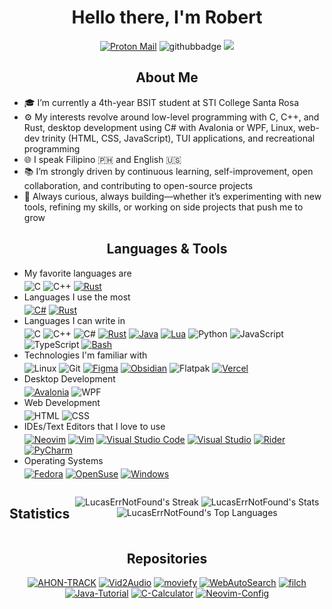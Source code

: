<div align="center">
<h1>Hello there, I'm Robert</h1>

[![Proton Mail](https://img.shields.io/badge/Proton%20Mail-6D4AFF?logo=protonmail&logoColor=fff)](mailto:robertxlucas21@protonmail.com)
![githubbadge](https://img.shields.io/github/stars/LucasErrNotFound)
![](https://komarev.com/ghpvc/?username=LucasErrNotFound&color=yellow)

</div>

<h2 align="center">About Me</h2>

- 🎓 I’m currently a 4th-year BSIT student at STI College Santa Rosa
- ⚙️ My interests revolve around low-level programming with C, C++, and Rust, desktop development using C# with Avalonia or WPF, Linux, web-dev trinity (HTML, CSS, JavaScript), TUI applications, and recreational programming
- 🌐 I speak Filipino 🇵🇭 and English 🇺🇸
- 📚 I’m strongly driven by continuous learning, self-improvement, open collaboration, and contributing to open-source projects
- 🚀 Always curious, always building—whether it’s experimenting with new tools, refining my skills, or working on side projects that push me to grow

<h2 align="center">Languages & Tools</h2>

- My favorite languages are
  <br><div style="padding-bottom: 4px;"></div>
  ![C](https://img.shields.io/badge/-C-A8B9CC?&logo=C&logoColor=black)
  ![C++](https://img.shields.io/badge/-C++-00599C?&logo=c%2b%2b&logoColor=white)
  [![Rust](https://img.shields.io/badge/Rust-%23000000.svg?e&logo=rust&logoColor=orange)](#)
- Languages I use the most
  <br><div style="padding-bottom: 4px;"></div>
  [![C#](https://custom-icon-badges.demolab.com/badge/C%23-%23239120.svg?logo=cshrp&logoColor=white)](#)
  [![Rust](https://img.shields.io/badge/Rust-%23000000.svg?e&logo=rust&logoColor=orange)](#)
- Languages I can write in
  <br><div style="padding-bottom: 4px;"></div>
  ![C](https://img.shields.io/badge/-C-A8B9CC?&logo=C&logoColor=black)
  ![C++](https://img.shields.io/badge/-C++-00599C?&logo=c%2b%2b&logoColor=white)
  ![C#](https://img.shields.io/badge/-C%23-512BD4?&logo=.net&logoColor=white)
  [![Rust](https://img.shields.io/badge/Rust-%23000000.svg?e&logo=rust&logoColor=orange)](#)
  [![Java](https://img.shields.io/badge/Java-%23ED8B00.svg?logo=openjdk&logoColor=white)](#)
  [![Lua](https://img.shields.io/badge/Lua-%232C2D72.svg?logo=lua&logoColor=white)](#)
  ![Python](https://img.shields.io/badge/-Python-3776AB?&logo=python&logoColor=gold)
  ![JavaScript](https://img.shields.io/badge/-JavaScript-F7DF1E?&logo=JavaScript&logoColor=black)
  ![TypeScript](https://img.shields.io/badge/-TypeScript-3178C6?&logo=TypeScript&logoColor=white)
  [![Bash](https://img.shields.io/badge/Bash-black?logo=gnubash&logoColor=4EAA25)](#)
- Technologies I'm familiar with
  <br><div style="padding-bottom: 4px;"></div>
  ![Linux](https://img.shields.io/badge/-Linux-FCC624?&logo=Linux&logoColor=black)
  ![Git](https://img.shields.io/badge/-Git-F05032?&logo=Git&logoColor=white)
  [![Figma](https://img.shields.io/badge/Figma-F24E1E?logo=figma&logoColor=white)](#)
  [![Obsidian](https://img.shields.io/badge/Obsidian-black.svg?&logo=obsidian&logoColor=7C3AED)](#)
  ![Flatpak](https://img.shields.io/badge/-Flatpak-4A90D9?&logo=Flatpak&logoColor=white)
  [![Vercel](https://img.shields.io/badge/Vercel-%23000000.svg?logo=vercel&logoColor=white)](#)
- Desktop Development
  <br><div style="padding-bottom: 4px;"></div>
  [![Avalonia](https://img.shields.io/badge/-Avalonia-purple?logo=avaloniaui)](#)
  ![WPF](https://img.shields.io/badge/WPF-5C2D91?logo=.net&logoColor=white)
- Web Development
  <br><div style="padding-bottom: 4px;"></div>
  ![HTML](https://img.shields.io/badge/-HTML-E34F26?&logo=HTML5&logoColor=white)
  ![CSS](https://img.shields.io/badge/-CSS-1572B6?&logo=css&logoColor=white)
- IDEs/Text Editors that I love to use
  <br><div style="padding-bottom: 4px;"></div>
  [![Neovim](https://img.shields.io/badge/Neovim-black?logo=neovim&logoColor=57A143)](#)
  [![Vim](https://img.shields.io/badge/Vim-black.svg?logo=vim&logoColor=019733)](#)
  [![Visual Studio Code](https://custom-icon-badges.demolab.com/badge/Visual%20Studio%20Code-0078d7.svg?logo=vsc&logoColor=white)](#)
  [![Visual Studio](https://custom-icon-badges.demolab.com/badge/Visual%20Studio-5C2D91.svg?&logo=visualstudio&logoColor=white)](#)
  [![Rider](https://img.shields.io/badge/Rider-000?logo=rider&logoColor=EF2D5E)](#)
  [![PyCharm](https://img.shields.io/badge/PyCharm-000?logo=pycharm&logoColor=EF2D5E)](#)
- Operating Systems
  <br><div style="padding-bottom: 4px;"></div>
  [![Fedora](https://img.shields.io/badge/Fedora-51A2DA?logo=fedora&logoColor=fff)](#)
  [![OpenSuse](https://img.shields.io/badge/-OpenSuse-black?logo=opensuse)](#)
  [![Windows](https://custom-icon-badges.demolab.com/badge/Windows-0078D6?logo=windows11&logoColor=white)](#)
  
<div align="center" style="display: flex;">

<h2>Statistics</h2>

<!-- Top Langs -->
![LucasErrNotFound's Streak](https://github-readme-streak-stats.herokuapp.com/?user=LucasErrNotFound&theme=gruvbox&hide_border=true)
![LucasErrNotFound's Stats](https://github-readme-stats.vercel.app/api?username=LucasErrNotFound&theme=gruvbox&show_icons=true&hide_border=true&count_private=true)
![LucasErrNotFound's Top Languages](https://github-readme-stats.vercel.app/api/top-langs/?username=LucasErrNotFound&theme=gruvbox&show_icons=true&hide_border=true&layout=compact)

</div>

<div align="center">
<h2>Repositories</h2>

[![AHON-TRACK](https://github-readme-stats.vercel.app/api/pin/?username=LucasErrNotFound&bg_color=1D2021&title_color=FABD2F&text_color=83A598&border_color=FB4934&icon_color=D3869B&theme=gruvbox&repo=AHON-TRACK)](https://github.com/LucasErrNotFound/AHON-TRACK)
[![Vid2Audio](https://github-readme-stats.vercel.app/api/pin/?username=LucasErrNotFound&bg_color=1D2021&title_color=FABD2F&text_color=83A598&border_color=FB4934&icon_color=D3869B&theme=gruvbox&repo=Vid2Audio)](https://github.com/LucasErrNotFound/Vid2Audio)
[![moviefy](https://github-readme-stats.vercel.app/api/pin/?username=LucasErrNotFound&bg_color=1D2021&title_color=FABD2F&text_color=83A598&border_color=FB4934&icon_color=D3869B&theme=gruvbox&repo=moviefy)](https://github.com/LucasErrNotFound/moviefy)
[![WebAutoSearch](https://github-readme-stats.vercel.app/api/pin/?username=LucasErrNotFound&bg_color=1D2021&title_color=FABD2F&text_color=83A598&border_color=FB4934&icon_color=D3869B&theme=gruvbox&repo=WebAutoSearch)](https://github.com/LucasErrNotFound/WebAutoSearch)
[![filch](https://github-readme-stats.vercel.app/api/pin/?username=LucasErrNotFound&bg_color=1D2021&title_color=FABD2F&text_color=83A598&border_color=FB4934&icon_color=D3869B&theme=gruvbox&description_lines_count=8&repo=filch)](https://github.com/LucasErrNotFound/filch)
[![Java-Tutorial](https://github-readme-stats.vercel.app/api/pin/?username=LucasErrNotFound&bg_color=1D2021&title_color=FABD2F&text_color=83A598&border_color=FB4934&icon_color=D3869B&theme=gruvbox&repo=Java-Tutorial)](https://github.com/LucasErrNotFound/Java-Tutorial)
[![C-Calculator](https://github-readme-stats.vercel.app/api/pin/?username=LucasErrNotFound&bg_color=1D2021&title_color=FABD2F&text_color=83A598&border_color=FB4934&icon_color=D3869B&theme=gruvbox&description_lines_count=8&repo=Console-Calculator-With-Pointers)](https://github.com/LucasErrNotFound/Console-Calculator-With-Pointers)
[![Neovim-Config](https://github-readme-stats.vercel.app/api/pin/?username=LucasErrNotFound&bg_color=1D2021&title_color=FABD2F&text_color=83A598&border_color=FB4934&icon_color=D3869B&theme=gruvbox&description_lines_count=8&repo=Neovim-Config)](https://github.com/LucasErrNotFound/Neovim-Config)

</div
